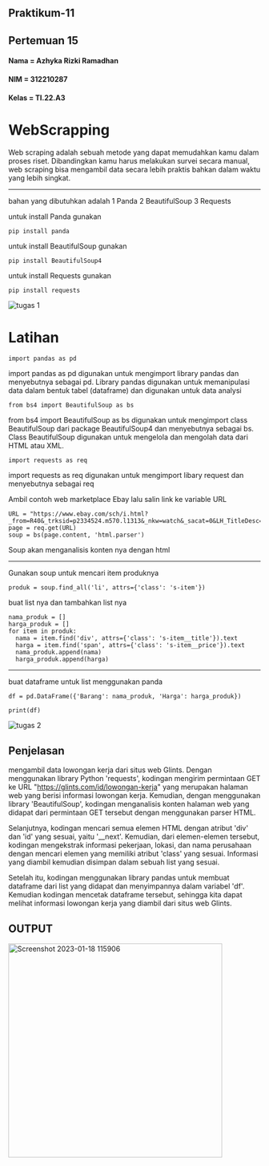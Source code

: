 ## Praktikum-11
## Pertemuan 15

#### Nama  = Azhyka Rizki Ramadhan
#### NIM   = 312210287
#### Kelas = TI.22.A3

# WebScrapping

Web scraping adalah sebuah metode yang dapat memudahkan kamu dalam proses riset. Dibandingkan kamu harus melakukan survei secara manual, web scraping bisa mengambil 
data secara lebih praktis bahkan dalam waktu yang lebih singkat.

---


bahan yang dibutuhkan adalah 
1 Panda
2 BeautifulSoup
3 Requests

untuk install Panda gunakan

    pip install panda

untuk install BeautifulSoup gunakan

    pip install BeautifulSoup4

untuk install Requests gunakan

    pip install requests
    
 ![tugas 1](https://user-images.githubusercontent.com/118233561/213087209-1562671f-4fed-4a55-ac13-1b0d5e41a687.png)

# Latihan

    import pandas as pd
    
import pandas as pd digunakan untuk mengimport library pandas dan menyebutnya sebagai pd. Library pandas digunakan untuk memanipulasi data dalam bentuk tabel (dataframe) dan digunakan untuk data analysi

    from bs4 import BeautifulSoup as bs
    
from bs4 import BeautifulSoup as bs digunakan untuk mengimport class BeautifulSoup dari package BeautifulSoup4 dan menyebutnya sebagai bs. Class BeautifulSoup digunakan untuk mengelola dan mengolah data dari HTML atau XML.

    import requests as req

import requests as req digunakan untuk mengimport libary request dan menyebutnya sebagai req

Ambil contoh web marketplace Ebay lalu salin link ke variable URL 

```
URL = "https://www.ebay.com/sch/i.html?_from=R40&_trksid=p2334524.m570.l1313&_nkw=watch&_sacat=0&LH_TitleDesc=0&_odkw=jam+tangan&_osacat=0&LH_PrefLoc=2"
page = req.get(URL)
soup = bs(page.content, 'html.parser')
```

Soup akan menganalisis konten nya dengan html 

---

Gunakan soup untuk mencari item produknya 

    produk = soup.find_all('li', attrs={'class': 's-item'})

buat list nya dan tambahkan list nya 

```
nama_produk = []
harga_produk = []
for item in produk:
  nama = item.find('div', attrs={'class': 's-item__title'}).text
  harga = item.find('span', attrs={'class': 's-item__price'}).text
  nama_produk.append(nama)
  harga_produk.append(harga)
```
---

buat dataframe untuk list menggunakan panda

```
df = pd.DataFrame({'Barang': nama_produk, 'Harga': harga_produk})

print(df)
```

![tugas 2](https://user-images.githubusercontent.com/118233561/213087247-4c211c2b-c059-4c0d-8aff-8828d073ebc9.png)


## Penjelasan

mengambil data lowongan kerja dari situs web Glints. Dengan menggunakan library Python 'requests', kodingan mengirim permintaan GET ke URL "https://glints.com/id/lowongan-kerja" yang merupakan halaman web yang berisi informasi lowongan kerja. Kemudian, dengan menggunakan library 'BeautifulSoup', kodingan menganalisis konten halaman web yang didapat dari permintaan GET tersebut dengan menggunakan parser HTML.

Selanjutnya, kodingan mencari semua elemen HTML dengan atribut 'div' dan 'id' yang sesuai, yaitu '__next'. Kemudian, dari elemen-elemen tersebut, kodingan mengekstrak informasi pekerjaan, lokasi, dan nama perusahaan dengan mencari elemen yang memiliki atribut 'class' yang sesuai. Informasi yang diambil kemudian disimpan dalam sebuah list yang sesuai.

Setelah itu, kodingan menggunakan library pandas untuk membuat dataframe dari list yang didapat dan menyimpannya dalam variabel 'df'. Kemudian kodingan mencetak dataframe tersebut, sehingga kita dapat melihat informasi lowongan kerja yang diambil dari situs web Glints.

## OUTPUT 

<img width="427" alt="Screenshot 2023-01-18 115906" src="https://user-images.githubusercontent.com/118233561/213090876-7b036dc5-72e8-400f-8b0e-9174c9cb0802.png">



